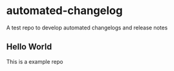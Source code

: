 # automated-changelog
A test repo to develop automated changelogs and release notes

## Hello World

This is a example repo 